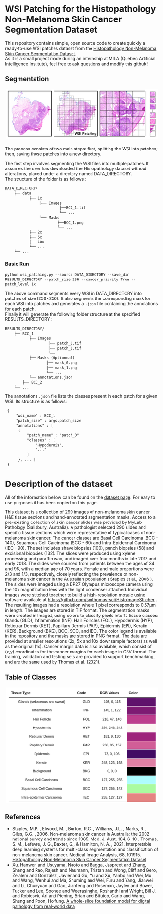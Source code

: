 # WSI Patching for the Histopathology Non-Melanoma Skin Cancer Segmentation Dataset
 
This repository contains simple, open source code to create quickly a ready-to-use WSI patches dataset from the [Histopathology Non-Melanoma Skin Cancer Segmentation Dataset](https://espace.library.uq.edu.au/view/UQ:8be4bd0).\
As it is a small project made during an internship at MILA (Quebec Artificial Intelligence Institute), feel free to ask questions and modify this github !

## Segmentation
<div align="center" style="margin-top:20px; margin-bottom:20px;">
      <img src="images/segmentation.png" alt="Segmentation" width="500">
      <p style="font-size:75%;"><em></em></p>
</div>
The process consists of two main steps: first, splitting the WSI into patches; then, saving those patches into a new directory. 

The first step involves segmenting the WSI files into multiple patches. It assumes the user has downloaded the Histopathology dataset without alterations, placed under a directory named DATA_DIRECTORY.\
The structure of the folder is as follows :
```
DATA_DIRECTORY/
	├── data 
           ├── 1x
                ├── Images
                         ├──BCC_1.tif
                         └── ...
                └── Masks
                        ├──BCC_1.png 
                        └── ...
           ├── 2x
           ├── 5x
           ├── 10x
           └── ...
	└── ...
```
### Basic Run
```
python wsi_patching.py --source DATA_DIRECTORY --save_dir RESULTS_DIRECTORY --patch_size 256 --cancer_priority True --patch_level 1x
```
The above command segments every WSI in DATA_DIRECTORY into patches of size (256×256). It also segments the corresponding mask for each WSI into patches and generates a `.json` file containing the annotations for each patch.\
Finally it will generate the following folder structure at the specified RESULTS_DIRECTORY :
```
RESULTS_DIRECTORY/
	├── BCC_1 
           ├── Images
                    ├── patch_0.tif
                    ├── patch_1.tif
                    └── ...
           ├── Masks (Optionnal)
                   ├── mask_0.png
                   ├── mask_1.png
                   └── ...
           └── annotations.json
        ├── BCC_2
	└── ...
```
The annotations `.json` file lists the classes present in each patch for a given WSI. Its structure is as follows:
```
 { 
     "wsi_name" : BCC_1
     "patch_size" : args.patch_size
     "annotations" : [
      { 
          "patch_name" : "patch_0"
          "classes" : [
              "Hypodermis",
              "..."
          ]
      }, ... ]
 }
```

# Description of the dataset
All of the information bellow can be found on the [dataset page](https://espace.library.uq.edu.au/view/UQ:8be4bd0). For easy to use purposes it has been copied on this page.

This dataset is a collection of 290 images of non-melanoma skin cancer H&E tissue sections and hand-annotated segmentation masks. Access to a pre-existing collection of skin cancer slides was provided by MyLab Pathology (Salisbury, Australia). A pathologist selected 290 slides and specific tissue sections which were representative of typical cases of non-melanoma skin cancer. The cancer classes are Basal Cell Carcinoma (BCC - 140), Squamous Cell Carcinoma (SCC - 60) and Intra-Epidermal Carcinoma (IEC - 90). The set includes shave biopsies (100), punch biopsies (58) and excisional biopsies (132). The slides were produced using xylene processing and paraffin wax, and imaged over four months in late 2017 and early 2018. The slides were sourced from patients between the ages of 34 and 96, with a median age of 70 years. Female and male proportions were 2/3 and 1/3, respectively, closely reflecting the prevalence of non-melanoma skin cancer in the Australian population ( Staples et al., 2006 ). The slides were imaged using a DP27 Olympus microscope camera using the 10x magnification lens with the light condenser attached. Individual images were stitched together to build a high-resolution mosaic using software available at https://github.com/smthomas-sci/HistoImageStitcher . The resulting images had a resolution where 1 pixel corresponds to 0.67μm in length. The images are stored in TIF format. The segmentation masks were created in ImageJ, using colors to classify pixels into 12 tissue classes: Glands (GLD), Inflammation (INF), Hair Follicles (FOL), Hypodermis (HYP), Reticular Dermis (RET), Papillary Dermis (PAP), Epidermis (EPI), Keratin (KER), Background (BKG), BCC, SCC, and IEC. The color legend is available in the repository and the masks are stored in PNG format. The data are provided at smaller resolutions (2x, 5x and 10x downsample factors) as well as the original (1x). Cancer margin data is also available, which consist of (x,y) coordinates for the cancer margins for each image in CSV format. The training, validation and testing sets are provided to support benchmarking, and are the same used by Thomas et al. (2021). 

## Table of Classes
<div align="center" style="margin-top:20px; margin-bottom:20px;">
      <img src="images/classification.png" alt="Color Classification" width="500">
      <p style="font-size:75%;"><em></em></p>
</div>

## References

- Staples, M.P. , Elwood, M. , Burton, R.C. , Williams, J.L. , Marks, R. , Giles, G.G. , 2006. Non-melanoma skin cancer in Australia: the 2002 national survey and trends since 1985. Med. J. Aust. 184, 6–10 . Thomas, S. M., Lefevre, J. G., Baxter, G., & Hamilton, N. A. , 2021. Interpretable deep learning systems for multi-class segmentation and classification of non-melanoma skin cancer. Medical Image Analysis, 68, 101915. [Histopathology Non-Melanoma Skin Cancer Segmentation Dataset](https://espace.library.uq.edu.au/view/UQ:8be4bd0)
- Xu, Hanwen and Usuyama, Naoto and Bagga, Jaspreet and Zhang, Sheng and Rao, Rajesh and Naumann, Tristan and Wong, Cliff and Gero, Zelalem and González, Javier and Gu, Yu and Xu, Yanbo and Wei, Mu and Wang, Wenhui and Ma, Shuming and Wei, Furu and Yang, Jianwei and Li, Chunyuan and Gao, Jianfeng and Rosemon, Jaylen and Bower, Tucker and Lee, Soohee and Weerasinghe, Roshanthi and Wright, Bill J. and Robicsek, Ari and Piening, Brian and Bifulco, Carlo and Wang, Sheng and Poon, Hoifung. [A whole-slide foundation model for digital pathology from real-world data](https://github.com/prov-gigapath/prov-gigapath)
